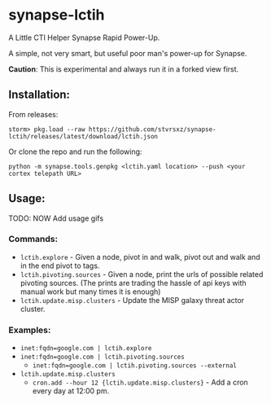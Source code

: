 # synapse-lctih

A Little CTI Helper Synapse Rapid Power-Up.

A simple, not very smart, but useful poor man's power-up for Synapse.

**Caution**: This is experimental and always run it in a forked view first.

## Installation:

From releases:

```
storm> pkg.load --raw https://github.com/stvrsxz/synapse-lctih/releases/latest/download/lctih.json
```

Or clone the repo and run the following:

```
python -m synapse.tools.genpkg <lctih.yaml location> --push <your cortex telepath URL>
```

## Usage:

TODO: NOW Add usage gifs

### Commands:

- `lctih.explore` - Given a node, pivot in and walk, pivot out and walk and in the end pivot to tags.
- `lctih.pivoting.sources` - Given a node, print the urls of possible related pivoting sources. (The prints are trading the hassle of api keys with manual work but many times it is enough)
- `lctih.update.misp.clusters` - Update the MISP galaxy threat actor cluster.

### Examples:

- `inet:fqdn=google.com | lctih.explore`
- `inet:fqdn=google.com | lctih.pivoting.sources`
    - `inet:fqdn=google.com | lctih.pivoting.sources --external`
- `lctih.update.misp.clusters`
    - `cron.add --hour 12 {lctih.update.misp.clusters}` - Add a cron every day at 12:00 pm.





